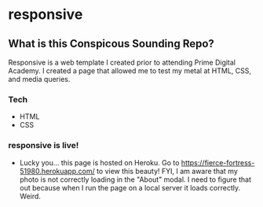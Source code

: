# responsive

## What is this Conspicous Sounding Repo?
Responsive is a web template I created prior to attending Prime Digital Academy. I created a page that allowed me to test my metal at HTML, CSS, and media queries.

### Tech
- HTML
- CSS

### responsive is live!
- Lucky you... this page is hosted on Heroku. Go to https://fierce-fortress-51980.herokuapp.com/ to view this beauty! FYI, I am aware that my photo is not correctly loading in the "About" modal. I need to figure that out because when I run the page on a local server it loads correctly. Weird.
